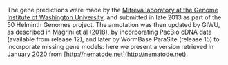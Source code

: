 [//]: # (Created by ./bin/manage_files.pl from ./species/Ancylostoma_ceylanicum/PRJNA72583/Ancylostoma_ceylanicum_PRJNA72583.annotation.html on Thu Jun 11 13:43:15 2020)
The gene predictions were made by the [Mitreva laboratory at the Genome Institute of Washington University](http://genome.wustl.edu/people/groups/detail/mitreva-lab/), and submitted in late 2013 as part of the 50 Helminth Genomes project. The annotation was then updated by GIWU, as described in [Magrini et al (2018)](https://pubmed.ncbi.nlm.nih.gov/29495964/), by incorporating PacBio cDNA data (available from release 12), and later by WormBase ParaSite (release 15) to incorporate missing gene models: here we present a version retrieved in January 2020 from [http://nematode.net](http://nematode.net).
